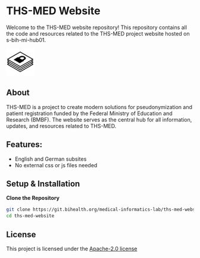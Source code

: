 # THS-MED Website

Welcome to the THS-MED website repository! This repository contains all the code and resources related to the THS-MED project website hosted on s-bih-mi-hub01.

<img src="./media/trustdeck.png" alt="THS-MED Logo" width="75" height="75"/>

## About

THS-MED is a project to create modern solutions for pseudonymization and patient registration funded by the Federal Ministry of Education and Research (BMBF). The website serves as the central hub for all information, updates, and resources related to THS-MED.

## Features:
- English and German subsites
- No external css or js files needed

## Setup & Installation

**Clone the Repository**
```bash
git clone https://git.bihealth.org/medical-informatics-lab/ths-med-website.git
cd ths-med-website
```

## License

This project is licensed under the [Apache-2.0 license](LICENSE)
